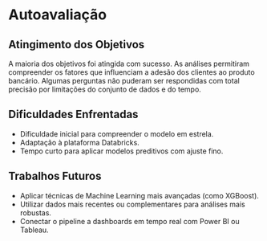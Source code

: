 # Autoavaliação

## Atingimento dos Objetivos

A maioria dos objetivos foi atingida com sucesso. As análises permitiram compreender os fatores que influenciam a adesão dos clientes ao produto bancário. Algumas perguntas não puderam ser respondidas com total precisão por limitações do conjunto de dados e do tempo.

## Dificuldades Enfrentadas

- Dificuldade inicial para compreender o modelo em estrela.
- Adaptação à plataforma Databricks.
- Tempo curto para aplicar modelos preditivos com ajuste fino.

## Trabalhos Futuros

- Aplicar técnicas de Machine Learning mais avançadas (como XGBoost).
- Utilizar dados mais recentes ou complementares para análises mais robustas.
- Conectar o pipeline a dashboards em tempo real com Power BI ou Tableau.